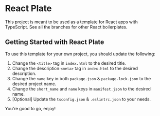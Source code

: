 # React Plate

This project is meant to be used as a template for React apps with TypeScript. See all the branches for other React boilerplates.

## Getting Started with React Plate

To use this template for your own project, you should update the following:

1. Change the `<title>` tag in `index.html` to the desired title.
2. Change the description `<meta>` tag in `index.html` to the desired description.
3. Change the `name` key in both `package.json` & `package-lock.json` to the desired project name.
4. Change the `short_name` and `name` keys in `manifest.json` to the desired name.
5. [Optional] Update the `tsconfig.json` & `.eslintrc.json` to your needs.

You're good to go, enjoy!

